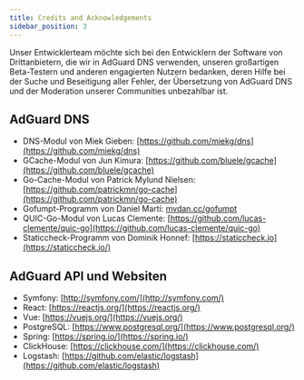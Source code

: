 ```yaml
---
title: Credits and Acknowledgements
sidebar_position: 3
---
```


Unser Entwicklerteam möchte sich bei den Entwicklern der Software von Drittanbietern, die wir in AdGuard DNS verwenden, unseren großartigen Beta-Testern und anderen engagierten Nutzern bedanken, deren Hilfe bei der Suche und Beseitigung aller Fehler, der Übersetzung von AdGuard DNS und der Moderation unserer Communities unbezahlbar ist.

## AdGuard DNS

- DNS-Modul von Miek Gieben: [https://github.com/miekg/dns](https://github.com/miekg/dns)
- GCache-Modul von Jun Kimura: [https://github.com/bluele/gcache](https://github.com/bluele/gcache)
- Go-Cache-Modul von Patrick Mylund Nielsen: [https://github.com/patrickmn/go-cache](https://github.com/patrickmn/go-cache)
- Gofumpt-Programm von Daniel Martí: [mvdan.cc/gofumpt](https://github.com/mvdan/gofumpt)
- QUIC-Go-Modul von Lucas Clemente: [https://github.com/lucas-clemente/quic-go](https://github.com/lucas-clemente/quic-go)
- Staticcheck-Programm von Dominik Honnef: [https://staticcheck.io](https://staticcheck.io/)

## AdGuard API und Websiten

- Symfony: [http://symfony.com/](http://symfony.com/)
- React: [https://reactjs.org/](https://reactjs.org/)
- Vue: [https://vuejs.org/](https://vuejs.org/)
- PostgreSQL: [https://www.postgresql.org/](https://www.postgresql.org/)
- Spring: [https://spring.io/](https://spring.io/)
- ClickHouse: [https://clickhouse.com/](https://clickhouse.com/)
- Logstash: [https://github.com/elastic/logstash](https://github.com/elastic/logstash)
